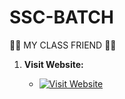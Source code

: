 # SSC-BATCH
🖤🤍 MY CLASS FRIEND 💛💜

1. **Visit Website:**

    - [![Visit Website](https://img.shields.io/badge/Visit-Website-blue?style=for-the-badge)](https://ssc-batch-2025.netlify.app/)
